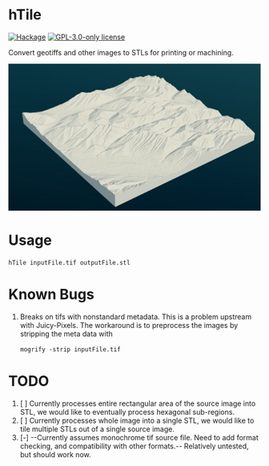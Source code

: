 # hTile

[![Hackage](https://img.shields.io/hackage/v/hTile.svg?logo=haskell)](https://hackage.haskell.org/package/hTile)
[![GPL-3.0-only license](https://img.shields.io/badge/license-GPL--3.0--only-blue.svg)](LICENSE)

Convert geotiffs and other images to STLs for printing or machining.

![Preview rendered with FSTL](imgs/sample.jpeg?raw=true)

# Usage
```
hTile inputFile.tif outputFile.stl
```

# Known Bugs
1) Breaks on tifs with nonstandard metadata. This is a problem upstream
   with Juicy-Pixels. The workaround is to preprocess the images by
   stripping the meta data with
   ```
   mogrify -strip inputFile.tif
   ```
# TODO
1) [ ] Currently processes entire rectangular area of the source image into
   STL, we would like to eventually process hexagonal sub-regions.
2) [ ] Currently processes whole image into a single STL, we would like to
   tile multiple STLs out of a single source image.
3) [-] --Currently assumes monochrome tif source file. Need to add format
   checking, and compatibility with other formats.-- Relatively
   untested, but should work now.
